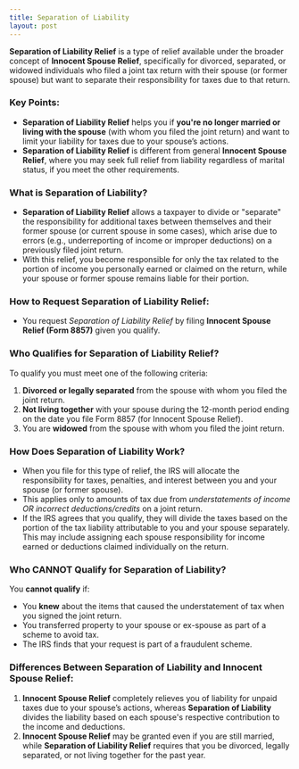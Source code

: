 ```yaml
---
title: Separation of Liability
layout: post
---
```


**Separation of Liability Relief** is a type of relief available under the broader concept of **Innocent Spouse Relief**, specifically for divorced, separated, or widowed individuals who filed a joint tax return with their spouse (or former spouse) but want to separate their responsibility for taxes due to that return.

### Key Points:
- **Separation of Liability Relief** helps you if **you're no longer married or living with the spouse** (with whom you filed the joint return) and want to limit your liability for taxes due to your spouse’s actions.
- **Separation of Liability Relief** is different from general **Innocent Spouse Relief**, where you may seek full relief from liability regardless of marital status, if you meet the other requirements.

### What is Separation of Liability?
- **Separation of Liability Relief** allows a taxpayer to divide or "separate" the responsibility for additional taxes between themselves and their former spouse (or current spouse in some cases), which arise due to errors (e.g., underreporting of income or improper deductions) on a previously filed joint return.
- With this relief, you become responsible for only the tax related to the portion of income you personally earned or claimed on the return, while your spouse or former spouse remains liable for their portion.
  
### How to Request Separation of Liability Relief:
- You request *Separation of Liability Relief* by filing **Innocent Spouse Relief (Form 8857)** given you qualify. 

### Who Qualifies for Separation of Liability Relief?
To qualify you must meet one of the following criteria:
1. **Divorced or legally separated** from the spouse with whom you filed the joint return.
2. **Not living together** with your spouse during the 12-month period ending on the date you file Form 8857 (for Innocent Spouse Relief).
3. You are **widowed** from the spouse with whom you filed the joint return.

### How Does Separation of Liability Work?
- When you file for this type of relief, the IRS will allocate the responsibility for taxes, penalties, and interest between you and your spouse (or former spouse). 
- This applies only to amounts of tax due from *understatements of income OR incorrect deductions/credits* on a joint return.
- If the IRS agrees that you qualify, they will divide the taxes based on the portion of the tax liability attributable to you and your spouse separately. This may include assigning each spouse responsibility for income earned or deductions claimed individually on the return.

### Who CANNOT Qualify for Separation of Liability?
You **cannot qualify** if:
- You **knew** about the items that caused the understatement of tax when you signed the joint return.
- You transferred property to your spouse or ex-spouse as part of a scheme to avoid tax.
- The IRS finds that your request is part of a fraudulent scheme.
  
### Differences Between Separation of Liability and Innocent Spouse Relief:
1. **Innocent Spouse Relief** completely relieves you of liability for unpaid taxes due to your spouse’s actions, whereas **Separation of Liability** divides the liability based on each spouse's respective contribution to the income and deductions.
2. **Innocent Spouse Relief** may be granted even if you are still married, while **Separation of Liability Relief** requires that you be divorced, legally separated, or not living together for the past year.

